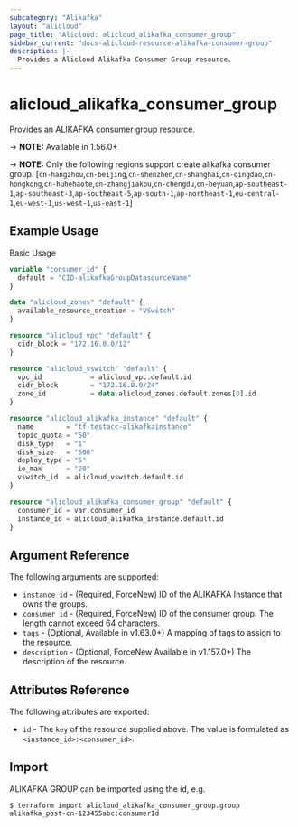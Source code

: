 ```yaml
---
subcategory: "Alikafka"
layout: "alicloud"
page_title: "Alicloud: alicloud_alikafka_consumer_group"
sidebar_current: "docs-alicloud-resource-alikafka-consumer-group"
description: |-
  Provides a Alicloud Alikafka Consumer Group resource.
---
```


# alicloud\_alikafka\_consumer\_group

Provides an ALIKAFKA consumer group resource.

-> **NOTE:** Available in 1.56.0+

-> **NOTE:**  Only the following regions support create alikafka consumer group.
[`cn-hangzhou`,`cn-beijing`,`cn-shenzhen`,`cn-shanghai`,`cn-qingdao`,`cn-hongkong`,`cn-huhehaote`,`cn-zhangjiakou`,`cn-chengdu`,`cn-heyuan`,`ap-southeast-1`,`ap-southeast-3`,`ap-southeast-5`,`ap-south-1`,`ap-northeast-1`,`eu-central-1`,`eu-west-1`,`us-west-1`,`us-east-1`]

## Example Usage

Basic Usage

```terraform
variable "consumer_id" {
  default = "CID-alikafkaGroupDatasourceName"
}

data "alicloud_zones" "default" {
  available_resource_creation = "VSwitch"
}

resource "alicloud_vpc" "default" {
  cidr_block = "172.16.0.0/12"
}

resource "alicloud_vswitch" "default" {
  vpc_id            = alicloud_vpc.default.id
  cidr_block        = "172.16.0.0/24"
  zone_id           = data.alicloud_zones.default.zones[0].id
}

resource "alicloud_alikafka_instance" "default" {
  name        = "tf-testacc-alikafkainstance"
  topic_quota = "50"
  disk_type   = "1"
  disk_size   = "500"
  deploy_type = "5"
  io_max      = "20"
  vswitch_id  = alicloud_vswitch.default.id
}

resource "alicloud_alikafka_consumer_group" "default" {
  consumer_id = var.consumer_id
  instance_id = alicloud_alikafka_instance.default.id
}
```

## Argument Reference

The following arguments are supported:

* `instance_id` - (Required, ForceNew) ID of the ALIKAFKA Instance that owns the groups.
* `consumer_id` - (Required, ForceNew) ID of the consumer group. The length cannot exceed 64 characters.
* `tags` - (Optional, Available in v1.63.0+) A mapping of tags to assign to the resource.
* `description` - (Optional, ForceNew Available in v1.157.0+) The description of the resource.

## Attributes Reference

The following attributes are exported:

* `id` - The `key` of the resource supplied above. The value is formulated as `<instance_id>:<consumer_id>`.

## Import

ALIKAFKA GROUP can be imported using the id, e.g.

```shell
$ terraform import alicloud_alikafka_consumer_group.group alikafka_post-cn-123455abc:consumerId
```
